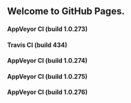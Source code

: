 ## Welcome to GitHub Pages.

#### AppVeyor CI (build 1.0.273)

#### Travis CI (build 434)

#### AppVeyor CI (build 1.0.274)

#### AppVeyor CI (build 1.0.275)

#### AppVeyor CI (build 1.0.276)
